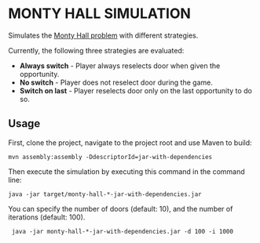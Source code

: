 # MONTY HALL SIMULATION

Simulates the [Monty Hall problem](http://en.wikipedia.org/wiki/Monty_Hall_problem)
with different strategies.

Currently, the following three strategies are evaluated:

* __Always switch__ - Player always reselects door when given the opportunity.
* __No switch__ - Player does not reselect door during the game.
* __Switch on last__ - Player reselects door only on the last opportunity to do so.

## Usage

First, clone the project, navigate to the project root and use Maven to build:

    mvn assembly:assembly -DdescriptorId=jar-with-dependencies

Then execute the simulation by executing this command in the command line:

    java -jar target/monty-hall-*-jar-with-dependencies.jar

You can specify the number of doors (default: 10), and the number of iterations (default: 100).

     java -jar monty-hall-*-jar-with-dependencies.jar -d 100 -i 1000

